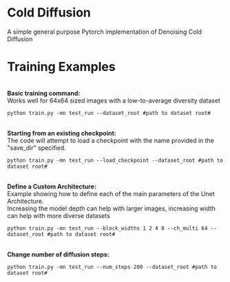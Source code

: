 
# Cold Diffusion
A simple general purpose Pytorch implementation of Denoising Cold Diffusion

# Training Examples
<br>
<b> Basic training command: </b><br>
Works well for 64x64 sized images with a low-to-average diversity dataset

```
python train.py -mn test_run --dataset_root #path to dataset root#
```

<br>
<b> Starting from an existing checkpoint: </b><br>
The code will attempt to load a checkpoint with the name provided in the "save_dir" specified.

```
python train.py -mn test_run --load_checkpoint --dataset_root #path to dataset root#
```

<br>
<b> Define a Custom Architecture: </b><br>
Example showing how to define each of the main parameters of the Unet Architecture.<br>
Increasing the model depth can help with larger images, increasing width can help with more diverse datasets

```
python train.py -mn test_run --block_widths 1 2 4 8 --ch_multi 64 --dataset_root #path to dataset root#
```

<br>
<b> Change number of diffusion steps: </b><br>

```
python train.py -mn test_run --num_steps 200 --dataset_root #path to dataset root#
```


<br>
